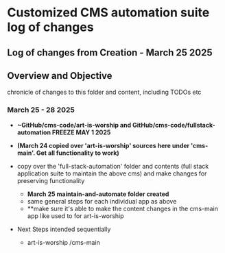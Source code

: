 # Customized CMS automation suite log of changes
## Log of changes from Creation - March 25 2025
## Overview and Objective
chronicle of changes to this folder and content, including TODOs etc

### March 25 - 28 2025
- **~GitHub/cms-code/art-is-worship and GitHub/cms-code/fullstack-automation FREEZE MAY 1 2025**
- **(March 24 copied over 'art-is-worship' sources here under 'cms-main'. Get all functionality to work)**
 
- copy over the 'full-stack-automation' folder and contents (full stack application suite to maintain the above cms) and make changes for preserving functionality
    - **March 25 maintain-and-automate folder created**
    - same general steps for each individual app as above
    - **make sure it's able to make the content changes in the cms-main app like used to for art-is-worship
- Next Steps intended sequentially
    - art-is-worship /cms-main
